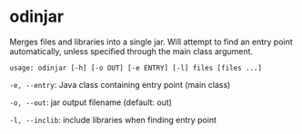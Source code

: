# odinjar

Merges files and libraries into a single jar. Will attempt to find an entry point automatically, unless specified through the main class argument.

`usage: odinjar [-h] [-o OUT] [-e ENTRY] [-l] files [files ...]`

`-e, --entry`: Java class containing entry point (main class)

`-o, --out`: jar output filename (default: out)

`-l, --inclib`: include libraries when finding entry point
